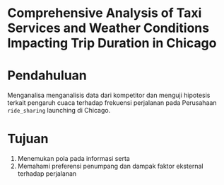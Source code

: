 # Comprehensive Analysis of Taxi Services and Weather Conditions Impacting Trip Duration in Chicago

# Pendahuluan

Menganalisa menganalisis data dari kompetitor dan menguji hipotesis terkait pengaruh cuaca terhadap frekuensi perjalanan pada Perusahaan `ride_sharing` launching di Chicago.

# Tujuan

1. Menemukan pola pada informasi serta
2. Memahami preferensi penumpang dan dampak faktor eksternal terhadap perjalanan
